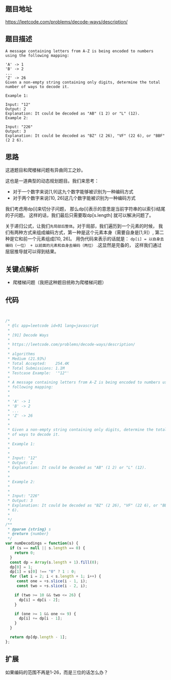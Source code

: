 
## 题目地址
https://leetcode.com/problems/decode-ways/description/

## 题目描述
```
A message containing letters from A-Z is being encoded to numbers using the following mapping:

'A' -> 1
'B' -> 2
...
'Z' -> 26
Given a non-empty string containing only digits, determine the total number of ways to decode it.

Example 1:

Input: "12"
Output: 2
Explanation: It could be decoded as "AB" (1 2) or "L" (12).
Example 2:

Input: "226"
Output: 3
Explanation: It could be decoded as "BZ" (2 26), "VF" (22 6), or "BBF" (2 2 6).
```

## 思路

这道题目和爬楼梯问题有异曲同工之妙。

这也是一道典型的动态规划题目。我们来思考：

- 对于一个数字来说[1,9]这九个数字能够被识别为一种编码方式
- 对于两个数字来说[10, 26]这几个数字能被识别为一种编码方式

我们考虑用dp[i]来切分子问题， 那么dp[i]表示的意思是当前字符串的以索引i结尾的子问题。
这样的话，我们最后只需要取dp[s.length] 就可以解决问题了。

关于递归公式，让我们`先局部后整体`。对于局部，我们遍历到一个元素的时候，
我们有两种方式来组成编码方式，第一种是这个元素本身（需要自身是[1,9]）,
第二种是它和前一个元素组成[10, 26]。 用伪代码来表示的话就是：
`dp[i] = 以自身去编码（一位） + 以前面的元素和自身去编码（两位）` .这显然是完备的，
这样我们通过层层推导就可以得到结果。


## 关键点解析

- 爬楼梯问题（我把这种题目统称为爬楼梯问题）


## 代码

```js


/*
 * @lc app=leetcode id=91 lang=javascript
 *
 * [91] Decode Ways
 *
 * https://leetcode.com/problems/decode-ways/description/
 *
 * algorithms
 * Medium (21.93%)
 * Total Accepted:    254.4K
 * Total Submissions: 1.1M
 * Testcase Example:  '"12"'
 *
 * A message containing letters from A-Z is being encoded to numbers using the
 * following mapping:
 *
 *
 * 'A' -> 1
 * 'B' -> 2
 * ...
 * 'Z' -> 26
 *
 *
 * Given a non-empty string containing only digits, determine the total number
 * of ways to decode it.
 *
 * Example 1:
 *
 *
 * Input: "12"
 * Output: 2
 * Explanation: It could be decoded as "AB" (1 2) or "L" (12).
 *
 *
 * Example 2:
 *
 *
 * Input: "226"
 * Output: 3
 * Explanation: It could be decoded as "BZ" (2 26), "VF" (22 6), or "BBF" (2 2
 * 6).
 *
 */
/**
 * @param {string} s
 * @return {number}
 */
var numDecodings = function(s) {
  if (s == null || s.length == 0) {
    return 0;
  }
  const dp = Array(s.length + 1).fill(0);
  dp[0] = 1;
  dp[1] = s[0] !== "0" ? 1 : 0;
  for (let i = 2; i < s.length + 1; i++) {
     const one = +s.slice(i - 1, i);
     const two = +s.slice(i - 2, i);

    if (two >= 10 && two <= 26) {
      dp[i] = dp[i - 2];
    }

    if (one >= 1 && one <= 9) {
      dp[i] += dp[i - 1];
    }
  }

  return dp[dp.length - 1];
};
```

## 扩展

如果编码的范围不再是1-26，而是三位的话怎么办？
